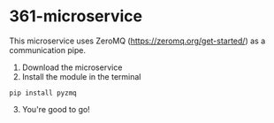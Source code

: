 # 361-microservice

This microservice uses ZeroMQ (https://zeromq.org/get-started/) as a communication pipe. 

1. Download the microservice
2. Install the module in the terminal
```
pip install pyzmq
```
3. You're good to go!
